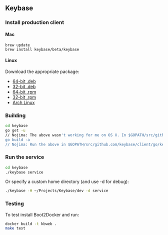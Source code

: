 ## Keybase

### Install production client

#### Mac

    brew update
    brew install keybase/beta/keybase

#### Linux

Download the appropriate package:

* [64-bit .deb](https://dist.keybase.io/linux/deb/keybase-latest-amd64.deb)
* [32-bit .deb](https://dist.keybase.io/linux/deb/keybase-latest-i386.deb)
* [64-bit .rpm](https://dist.keybase.io/linux/rpm/kbstage-latest-x86_64.rpm)
* [32-bit .rpm](https://dist.keybase.io/linux/rpm/kbstage-latest-i386.rpm)
* [Arch Linux](https://aur.archlinux.org/packages/keybase-release/)

### Building

```bash
cd keybase
go get -u
// Nojima: The above wasn't working for me on OS X. In $GOPATH/src/github.com/keybase/client run go get ./...
go build -a
// Nojima: Run the above in $GOPATH/src/github.com/keybase/client/go/keybase
```

### Run the service

```bash
cd keybase
./keybase service
```

Or specify a custom home directory (and use -d for debug):

```bash
./keybase -H ~/Projects/Keybase/dev -d service
```

### Testing

To test install Boot2Docker and run:

```bash
docker build -t kbweb .
make test
```
